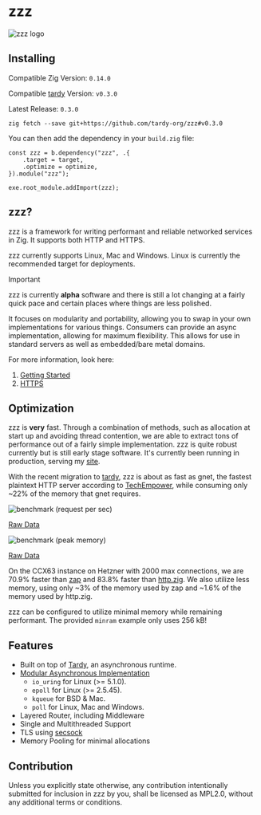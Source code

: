 # zzz
![zzz logo](./docs/img/zzz.png)


## Installing
Compatible Zig Version: `0.14.0`

Compatible [tardy](https://github.com/tardy-org/tardy) Version: `v0.3.0`

Latest Release: `0.3.0`
```
zig fetch --save git+https://github.com/tardy-org/zzz#v0.3.0
```

You can then add the dependency in your `build.zig` file:
```zig
const zzz = b.dependency("zzz", .{
    .target = target,
    .optimize = optimize,
}).module("zzz");

exe.root_module.addImport(zzz);
```

## zzz?
zzz is a framework for writing performant and reliable networked services in Zig. It supports both HTTP and HTTPS.

zzz currently supports Linux, Mac and Windows. Linux is currently the recommended target for deployments.

> [!IMPORTANT]
> zzz is currently **alpha** software and there is still a lot changing at a fairly quick pace and certain places where things are less polished.

It focuses on modularity and portability, allowing you to swap in your own implementations for various things. Consumers can provide an async implementation, allowing for maximum flexibility. This allows for use in standard servers as well as embedded/bare metal domains.

For more information, look here:
1. [Getting Started](./docs/getting_started.md)
2. [HTTPS](./docs/https.md)

## Optimization
zzz is **very** fast. Through a combination of methods, such as allocation at start up and avoiding thread contention, we are able to extract tons of performance out of a fairly simple implementation. zzz is quite robust currently but is still early stage software. It's currently been running in production, serving my [site](https://muki.gg).

With the recent migration to [tardy](https://github.com/tardy-org/tardy), zzz is about as fast as gnet, the fastest plaintext HTTP server according to [TechEmpower](https://www.techempower.com/benchmarks/#hw=ph&test=plaintext&section=data-r22), while consuming only ~22% of the memory that gnet requires.

![benchmark (request per sec)](./docs/benchmark/req_per_sec_ccx63_24.png)

[Raw Data](./docs/benchmark/request_ccx63_24.csv)

![benchmark (peak memory)](./docs/benchmark/peak_memory_ccx63_24.png)

[Raw Data](./docs/benchmark/memory_ccx63_24.csv)

On the CCX63 instance on Hetzner with 2000 max connections, we are 70.9% faster than [zap](https://github.com/zigzap/zap) and 83.8% faster than [http.zig](https://github.com/karlseguin/http.zig). We also utilize less memory, using only ~3% of the memory used by zap and ~1.6% of the memory used by http.zig.

zzz can be configured to utilize minimal memory while remaining performant. The provided `minram` example only uses 256 kB!

## Features
- Built on top of [Tardy](https://github.com/tardy-org/tardy), an asynchronous runtime.
- [Modular Asynchronous Implementation](https://muki.gg/post/modular-async)
    - `io_uring` for Linux (>= 5.1.0).
    - `epoll` for Linux (>= 2.5.45).
    - `kqueue` for BSD & Mac.
    - `poll` for Linux, Mac and Windows.
- Layered Router, including Middleware
- Single and Multithreaded Support
- TLS using [secsock](https://github.com/tardy-org/secsock) 
- Memory Pooling for minimal allocations 

## Contribution
Unless you explicitly state otherwise, any contribution intentionally submitted for inclusion in zzz by you, shall be licensed as MPL2.0, without any additional terms or conditions.
